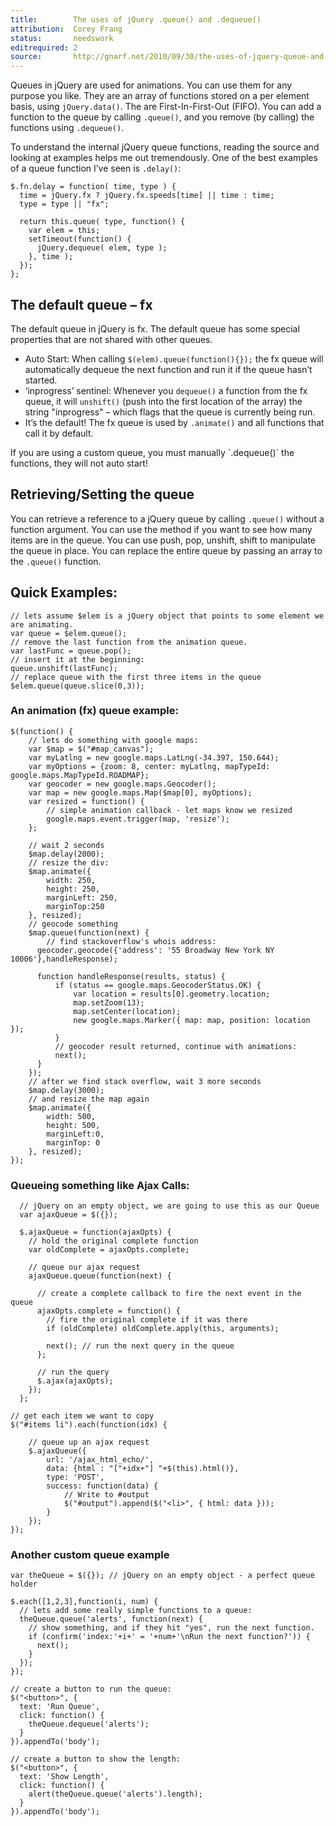 ```yaml
---
title:        The uses of jQuery .queue() and .dequeue()
attribution:  Corey Frang 
status:       needswork
editrequired: 2
source:       http://gnarf.net/2010/09/30/the-uses-of-jquery-queue-and-dequeue/
---
```


Queues in jQuery are used for animations. You can use them for any purpose you
like. They are an array of functions stored on a per element basis, using
`jQuery.data()`. The are First-In-First-Out (FIFO). You can add a function to the
queue by calling `.queue()`, and you remove (by calling) the functions using
`.dequeue()`.

To understand the internal jQuery queue functions, reading the source and
looking at examples helps me out tremendously. One of the best examples of a
queue function I’ve seen is `.delay()`:

```
$.fn.delay = function( time, type ) {
  time = jQuery.fx ? jQuery.fx.speeds[time] || time : time;
  type = type || "fx";

  return this.queue( type, function() {
    var elem = this;
    setTimeout(function() {
      jQuery.dequeue( elem, type );
    }, time );
  });
};
```

## The default queue – fx

The default queue in jQuery is fx. The default queue has some special
properties that are not shared with other queues.

- Auto Start: When calling `$(elem).queue(function(){});` the fx queue will
  automatically dequeue the next function and run it if the queue hasn’t
  started.
- ‘inprogress’ sentinel: Whenever you `dequeue()` a function from the fx queue,
  it will `unshift()` (push into the first location of the array) the string
  "inprogress" – which flags that the queue is currently being run.
- It’s the default! The fx queue is used by `.animate()` and all functions that
  call it by default.

<div class="note">
If you are using a custom queue, you must manually `.dequeue()` the functions, they will not auto start!
</div>

## Retrieving/Setting the queue

You can retrieve a reference to a jQuery queue by calling `.queue()` without a
function argument. You can use the method if you want to see how many items are
in the queue. You can use push, pop, unshift, shift to manipulate the queue in
place. You can replace the entire queue by passing an array to the `.queue()`
function.

## Quick Examples:

```
// lets assume $elem is a jQuery object that points to some element we are animating.
var queue = $elem.queue();
// remove the last function from the animation queue.
var lastFunc = queue.pop();
// insert it at the beginning:    
queue.unshift(lastFunc);
// replace queue with the first three items in the queue
$elem.queue(queue.slice(0,3));
```

### An animation (fx) queue example:

```
$(function() {
    // lets do something with google maps:
    var $map = $("#map_canvas");
    var myLatlng = new google.maps.LatLng(-34.397, 150.644);
    var myOptions = {zoom: 8, center: myLatlng, mapTypeId: google.maps.MapTypeId.ROADMAP};
    var geocoder = new google.maps.Geocoder();
    var map = new google.maps.Map($map[0], myOptions);
    var resized = function() {
        // simple animation callback - let maps know we resized
        google.maps.event.trigger(map, 'resize');
    };

    // wait 2 seconds
    $map.delay(2000);
    // resize the div:
    $map.animate({
        width: 250,
        height: 250,
        marginLeft: 250,
        marginTop:250
    }, resized);
    // geocode something
    $map.queue(function(next) {
        // find stackoverflow's whois address:
      geocoder.geocode({'address': '55 Broadway New York NY 10006'},handleResponse);

      function handleResponse(results, status) {
          if (status == google.maps.GeocoderStatus.OK) {
              var location = results[0].geometry.location;
              map.setZoom(13);
              map.setCenter(location);
              new google.maps.Marker({ map: map, position: location });
          }
          // geocoder result returned, continue with animations:
          next();
      }
    });
    // after we find stack overflow, wait 3 more seconds
    $map.delay(3000);
    // and resize the map again
    $map.animate({
        width: 500,
        height: 500,
        marginLeft:0,
        marginTop: 0
    }, resized);
});
```

### Queueing something like Ajax Calls:

```
  // jQuery on an empty object, we are going to use this as our Queue
  var ajaxQueue = $({});

  $.ajaxQueue = function(ajaxOpts) {
    // hold the original complete function
    var oldComplete = ajaxOpts.complete;

    // queue our ajax request
    ajaxQueue.queue(function(next) {

      // create a complete callback to fire the next event in the queue
      ajaxOpts.complete = function() {
        // fire the original complete if it was there
        if (oldComplete) oldComplete.apply(this, arguments);

        next(); // run the next query in the queue
      };

      // run the query
      $.ajax(ajaxOpts);
    });
  };

// get each item we want to copy
$("#items li").each(function(idx) {

    // queue up an ajax request
    $.ajaxQueue({
        url: '/ajax_html_echo/',
        data: {html : "["+idx+"] "+$(this).html()},
        type: 'POST',
        success: function(data) {
            // Write to #output
            $("#output").append($("<li>", { html: data }));
        }
    });
});
```

### Another custom queue example

```
var theQueue = $({}); // jQuery on an empty object - a perfect queue holder

$.each([1,2,3],function(i, num) {
  // lets add some really simple functions to a queue:
  theQueue.queue('alerts', function(next) {
    // show something, and if they hit "yes", run the next function.
    if (confirm('index:'+i+' = '+num+'\nRun the next function?')) {
      next();
    }
  });
});

// create a button to run the queue:
$("<button>", {
  text: 'Run Queue',
  click: function() {
    theQueue.dequeue('alerts');
  }
}).appendTo('body');

// create a button to show the length:
$("<button>", {
  text: 'Show Length',
  click: function() {
    alert(theQueue.queue('alerts').length);
  }
}).appendTo('body');
```
